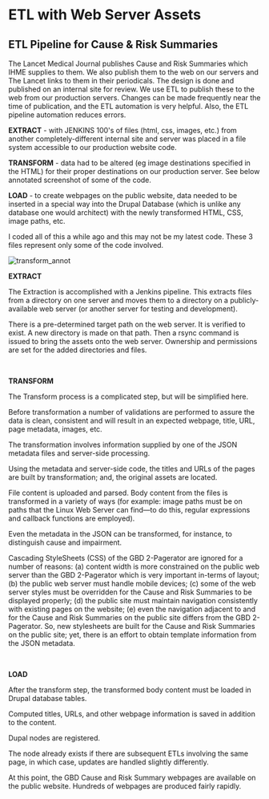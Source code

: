 # ETL with Web Server Assets
## ETL Pipeline for Cause & Risk Summaries

The Lancet Medical Journal publishes Cause and Risk Summaries which IHME supplies to them.  We also publish them to the web on our servers and The Lancet links to them in their periodicals.  The design is done and published on an internal site for review.   We use ETL to publish these to the web from our production servers. Changes can be made frequently near the time of publication, and the ETL automation is very helpful.  Also, the ETL pipeline automation reduces errors.
&nbsp;

**EXTRACT** - with JENKINS 100's of files (html, css, images, etc.) from another completely-different internal site and server was placed in a file system accessible to our production website code.
&nbsp;

**TRANSFORM** - data  had to be altered (eg image destinations specified in the HTML) for their proper destinations on our production server.  See below annotated screenshot of some of the code.
&nbsp;

**LOAD** - to create webpages on  the public website, data needed to be inserted in a special way into the Drupal Database (which is unlike any database one would architect) with the newly transformed HTML, CSS, image paths, etc.
&nbsp;

I coded all of this a while ago and this may not be my latest code. These 3 files represent only some of the code involved.
&nbsp;

![transform_annot](https://github.com/programweb/ETL-with-Web-Server-Assets/assets/12736699/a4e164b6-1686-4cba-94f4-aaf36a8b01e7)
&nbsp;

**EXTRACT**
&nbsp;

The Extraction is accomplished with a Jenkins pipeline.  This extracts files from a directory on one server and moves them to a directory on a publicly-available web server (or another server for testing and development).
&nbsp;

There is a pre-determined target path on the web server.  It is verified to exist.  A new directory is made on that path.  Then a rsync command is issued to bring the assets onto the web server.  Ownership and permissions are set for the added directories and files.
&nbsp;

&nbsp;

**TRANSFORM**
&nbsp;

The Transform process is a complicated step, but will be simplified here.
&nbsp;

Before transformation a number of validations are performed to assure the data is clean, consistent and will result in an expected webpage, title, URL, page metadata, images, etc.
&nbsp;

The transformation involves information supplied by one of the JSON metadata files and server-side processing.
&nbsp;

Using the metadata and server-side code, the titles and URLs of the pages are built by transformation; and, the original assets are located.
&nbsp;

File content is uploaded and parsed.  Body content from the files is transformed in a variety of ways (for example:  image paths must be on paths that the Linux Web Server can find—to do this, regular expressions and callback functions are employed).
&nbsp;

Even the metadata in the JSON can be transformed, for instance, to distinguish cause and impairment.
&nbsp;

Cascading StyleSheets (CSS) of the GBD 2-Pagerator are ignored for a number of reasons: (a) content width is more constrained on the public web server than the GBD 2-Pagerator which is very important in-terms of layout; (b) the public web server must handle mobile devices; (c) some of the web server styles must be overridden for the Cause and Risk Summaries to be displayed properly; (d) the public site must maintain navigation consistently with existing pages on the website; (e) even the navigation adjacent to and for the Cause and Risk Summaries on the public site differs from the GBD 2-Pagerator.  So, new stylesheets are built for the Cause and Risk Summaries on the public site; yet, there is an effort to obtain template information from the JSON metadata.
&nbsp;

&nbsp;

**LOAD**
&nbsp;

After the transform step, the transformed body content must be loaded in Drupal database tables.
&nbsp;

Computed titles, URLs, and other webpage information is saved in addition to the content.
&nbsp;

Dupal nodes are registered.
&nbsp;

The node already exists if there are subsequent ETLs involving the same page, in which case, updates are handled slightly differently.
&nbsp;

At this point, the GBD Cause and Risk Summary webpages are available on the  public website.  Hundreds of webpages are produced fairly rapidly.
&nbsp;
